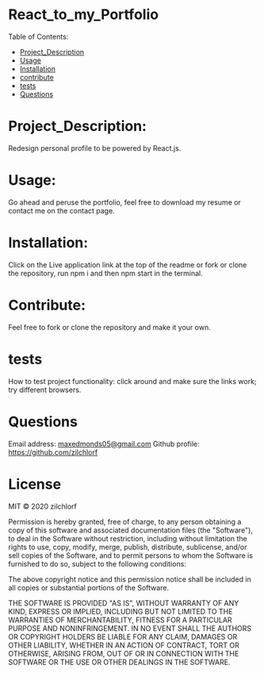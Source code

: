 
# React_to_my_Portfolio
Table of Contents:
        
- [Project_Description](#Project_Description)
- [Usage](#usage)
- [Installation](#installation)
- [contribute](#contribute)
- [tests](#tests)
- [Questions](#Questions)


# Project_Description:
Redesign personal profile to be powered by React.js. 

# Usage:
 Go ahead and peruse the portfolio, feel free to download my resume or contact me on the contact page. 

# Installation:
 Click on the Live application link at the top of the readme or fork or clone the repository, run npm i and then npm start in the terminal. 

# Contribute:
 Feel free to fork or clone the repository and make it your own. 

# tests
How to test project functionality: click around and make sure the links work; try different browsers. 

# Questions
Email address: maxedmonds05@gmail.com
Github profile: https://github.com/zilchlorf

# License
MIT © 2020 zilchlorf

Permission is hereby granted, free of charge, to any person obtaining a copy of this software and associated documentation files (the "Software"), to deal in the Software without restriction, including without limitation the rights to use, copy, modify, merge, publish, distribute, sublicense, and/or sell copies of the Software, and to permit persons to whom the Software is furnished to do so, subject to the following conditions:

The above copyright notice and this permission notice shall be included in all copies or substantial portions of the Software.

THE SOFTWARE IS PROVIDED "AS IS", WITHOUT WARRANTY OF ANY KIND, EXPRESS OR IMPLIED, INCLUDING BUT NOT LIMITED TO THE WARRANTIES OF MERCHANTABILITY, FITNESS FOR A PARTICULAR PURPOSE AND NONINFRINGEMENT. IN NO EVENT SHALL THE AUTHORS OR COPYRIGHT HOLDERS BE LIABLE FOR ANY CLAIM, DAMAGES OR OTHER LIABILITY, WHETHER IN AN ACTION OF CONTRACT, TORT OR OTHERWISE, ARISING FROM, OUT OF OR IN CONNECTION WITH THE SOFTWARE OR THE USE OR OTHER DEALINGS IN THE SOFTWARE.
        